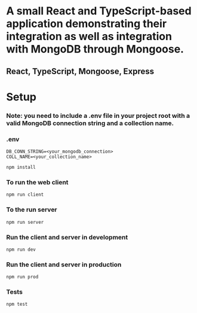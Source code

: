 # A small React and TypeScript-based application demonstrating their integration as well as integration with MongoDB through Mongoose.

## React, TypeScript, Mongoose, Express

# Setup
### Note: you need to include a .env file in your project root with a valid MongoDB connection string and a collection name.

### .env
```
DB_CONN_STRING=<your_mongodb_connection>
COLL_NAME=<your_collection_name>
```

`npm install`

### To run the web client
`npm run client`

### To the run server
`npm run server`

### Run the client and server in development
`npm run dev`

### Run the client and server in production
`npm run prod`

### Tests
`npm test`